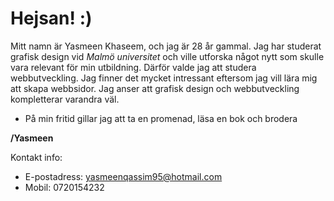 # Hejsan! :) 
Mitt namn är Yasmeen Khaseem, och jag är 28 år gammal. Jag har studerat grafisk design vid *Malmö universitet* och ville utforska något nytt som skulle vara relevant för min utbildning. Därför valde jag att studera webbutveckling. Jag finner det mycket intressant eftersom jag vill lära mig att skapa webbsidor. Jag anser att grafisk design och webbutveckling kompletterar varandra väl. 
- På min fritid gillar jag att ta en promenad, läsa en bok och brodera

**/Yasmeen**

Kontakt info:
-  E-postadress: yasmeenqassim95@hotmail.com
-  Mobil: 0720154232
